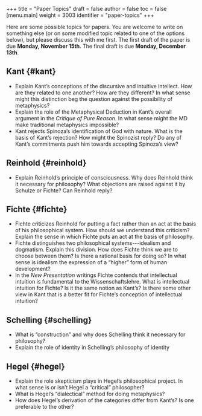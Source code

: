 +++
title = "Paper Topics"
draft = false
author = false
toc = false
[menu.main]
  weight = 3003
  identifier = "paper-topics"
+++

Here are some possible topics for papers. You are welcome to write on something else
(or on some modified topic related to one of the options below), but please discuss
this with me first. The first draft of the paper is due **Monday, November 15th**. The
final draft is due **Monday, December 13th**.


## Kant {#kant}

-   Explain Kant&rsquo;s conceptions of the discursive and intuitive
    intellect. How are they related to one another? How are they different? In what
    sense might this distinction beg the question against the possibility of metaphysics?
-   Explain the role of the Metaphysical Deduction in Kant&rsquo;s overall argument in the
    _Critique of Pure Reason_. In what sense might the MD make traditional metaphysics
    impossible?
-   Kant rejects Spinoza&rsquo;s identification of God with nature. What is the basis of
    Kant&rsquo;s rejection? How might the Spinozist reply? Do any of Kant&rsquo;s commitments push
    him towards accepting Spinoza&rsquo;s view?


## Reinhold {#reinhold}

-   Explain Reinhold&rsquo;s principle of consciousness. Why does Reinhold think it necessary
    for philosophy? What objections are raised against it by Schulze or Fichte? Can
    Reinhold reply?


## Fichte {#fichte}

-   Fichte criticizes Reinhold for putting a fact rather than an act at the basis of
    his philosophical system. How should we understand this criticism? Explain the
    sense in which Fichte puts an act at the basis of philosophy.
-   Fichte distinguishes two philosophical systems---idealism and dogmatism. Explain
    this division. How does Fichte think we are to choose between them? Is there a
    rational basis for doing so? In what sense is idealism the expression of a &ldquo;higher&rdquo;
    form of human development?
-   In the _New Presentation_ writings Fichte contends that intellectual intuition is
    fundamental to the Wissenschaftslehre. What is intellectual intuition for Fichte?
    Is it the same notion as Kant&rsquo;s? Is there some other view in Kant that is a better
    fit for Fichte&rsquo;s conception of intellectual intuition?


## Schelling {#schelling}

-   What is &ldquo;construction&rdquo; and why does Schelling think it necessary for philosophy?
-   Explain the role of identity in Schelling&rsquo;s philosophy of identity


## Hegel {#hegel}

-   Explain the role skepticism plays in Hegel&rsquo;s philosophical project. In what sense
    is or isn&rsquo;t Hegel a &ldquo;critical&rdquo; philosopher?
-   What is Hegel&rsquo;s &ldquo;dialectical&rdquo; method for doing metaphysics?
-   How does Hegel&rsquo;s derivation of the categories differ from Kant&rsquo;s? Is one preferable
    to the other?
